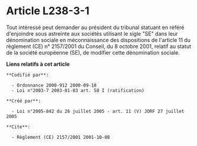 # Article L238-3-1

Tout intéressé peut demander au président du tribunal statuant en référé d'enjoindre sous astreinte aux sociétés utilisant le
sigle "SE" dans leur dénomination sociale en méconnaissance des dispositions de l'article 11 du règlement (CE) n° 2157/2001
du Conseil, du 8 octobre 2001, relatif au statut de la société européenne (SE), de modifier cette dénomination sociale.

**Liens relatifs à cet article**

	**Codifié par**:

	  - Ordonnance 2000-912 2000-09-18
	  - Loi n°2003-7 2003-01-03 art. 50 I (ratification)

	**Créé par**:

	  - Loi n°2005-842 du 26 juillet 2005 - art. 11 (V) JORF 27 juillet 2005

	**Cite**:

	  - Règlement (CE) 2157/2001 2001-10-08
